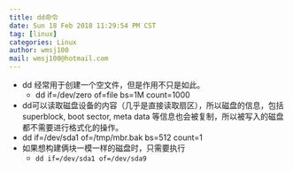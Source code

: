 ```yaml
---
title: dd命令
date: Sun 18 Feb 2018 11:29:54 PM CST
tag: [linux]
categories: Linux
author: wmsj100
mail: wmsj100@hotmail.com
---
```


- dd 经常用于创建一个空文件，但是作用不只是如此。
    - dd if=/dev/zero of=file bs=1M count=1000
- dd可以读取磁盘设备的内容（几乎是直接读取扇区），所以磁盘的信息，包括superblock, boot sector, meta data 等信息也会被复制，所以被写入的磁盘都不需要进行格式化的操作。
- dd if=/dev/sda1 of=/tmp/mbr.bak bs=512 count=1
- 如果想构建俩块一模一样的磁盘时，只需要执行
    - `dd if=/dev/sda1 of=/dev/sda9`
